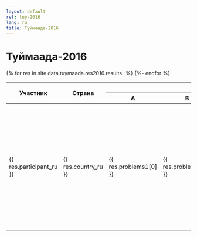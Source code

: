 ```yaml
---
layout: default
ref: tuy-2016
lang: ru
title: Туймаада-2016
---
```

# Туймаада-2016

<table class="table table-bordered">
  <thead>
    <tr>
      <th rowspan="2">Участник</th>
      <th rowspan="2">Страна</th>
      <th colspan="4">День 1</th>
      <th colspan="4">День 2</th>
      <th rowspan="2">Итог</th>
      <th rowspan="2">Место</th>
    </tr>
    <tr>
      <th>A</th>
      <th>B</th>
      <th>C</th>
      <th>D</th>
      <th>E</th>
      <th>F</th>
      <th>G</th>
      <th>H</th>
    </tr>
  </thead>
  <tbody>
    {% for res in site.data.tuymaada.res2016.results -%}
    <tr>
      <td>{{ res.participant_ru }}</td>
      <td>{{ res.country_ru }}</td>
      <td>{{ res.problems1[0] }}</td>
      <td>{{ res.problems1[1] }}</td>
      <td>{{ res.problems1[2] }}</td>
      <td>{{ res.problems1[3] }}</td>
      <td>{{ res.problems2[0] }}</td>
      <td>{{ res.problems2[1] }}</td>
      <td>{{ res.problems2[2] }}</td>
      <td>{{ res.problems2[3] }}</td>
      <td>{{ res.problems1[0] | plus: res.problems1[1] | plus: res.problems1[2] | plus: res.problems1[3] | plus: res.problems2[0] | plus: res.problems2[1] | plus: res.problems2[2] | plus: res.problems2[3] }}</td>
      <td>{{ res.place }}</td>
    </tr>
    {%- endfor %}
  </tbody>
</table>